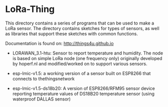 # LoRa-Thing

This directory contains a series of programs that can be used
to make a LoRa sensor. The directory contains sketches for types of sensors, as well
as libraries that support these sketches with common functions.

Documentation is found on: http://things4u.github.io

- LORAWAN_3.1-htu: Sensor to report temperature and humidity. 
    The node is based on simple LoRa node (one frequency only) originally developed by
	hoperf.nl and modified/worked on to support various sensors.

- esp-lmic-v1.5: a working version of a sensor built on ESP8266 that connects to 
    thethingsnetwork
- esp-lmic-v1.5-ds18b20: A version of ESP8266/RFM95 sensor device reporting temperature 
	values of DS18B20 temperature sensor (using waterproof DALLAS sensor)
